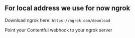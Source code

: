 
## For local address we use for now ngrok
Download ngrok here:
`https://ngrok.com/download`

Point your Contentful webhook to your ngrok server

